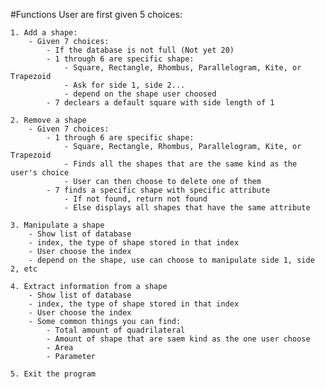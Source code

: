 #Functions
User are first given 5 choices:
    
    1. Add a shape:
        - Given 7 choices:
            - If the database is not full (Not yet 20)
            - 1 through 6 are specific shape:
                - Square, Rectangle, Rhombus, Parallelogram, Kite, or Trapezoid
                - Ask for side 1, side 2...
                - depend on the shape user choosed
            - 7 declears a default square with side length of 1
       
    2. Remove a shape
        - Given 7 choices:
            - 1 through 6 are specific shape:
                - Square, Rectangle, Rhombus, Parallelogram, Kite, or Trapezoid
                - Finds all the shapes that are the same kind as the user's choice
                - User can then choose to delete one of them
            - 7 finds a specific shape with specific attribute
                - If not found, return not found
                - Else displays all shapes that have the same attribute
                
    3. Manipulate a shape
        - Show list of database
        - index, the type of shape stored in that index
        - User choose the index
        - depend on the shape, use can choose to manipulate side 1, side 2, etc
        
    4. Extract information from a shape
        - Show list of database
        - index, the type of shape stored in that index
        - User choose the index
        - Some common things you can find:
            - Total amount of quadrilateral
            - Amount of shape that are saem kind as the one user choose
            - Area
            - Parameter
            
    5. Exit the program